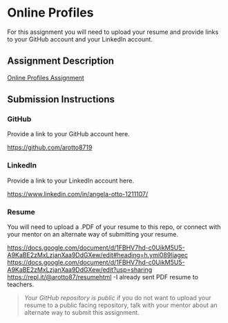 # Online Profiles
For this assignment you will need to upload your resume and provide links to your GitHub account and your LinkedIn account.

## Assignment Description
[Online Profiles Assignment](https://education.launchcode.org/liftoff/modules/assignments/online-profiles)

## Submission Instructions
 
### GitHub
Provide a link to your GitHub account here.

https://github.com/arotto8719
 
### LinkedIn
Provide a link to your LinkedIn account here.

https://www.linkedin.com/in/angela-otto-1211107/

### Resume
You will need to upload a .PDF of your resume to this repo, or connect with your mentor on an alternate way of submitting your resume.

https://docs.google.com/document/d/1FBHV7hd-c0UikM5U5-A9KaBE2zMxLzjanXaa9DdGXew/edit#heading=h.ymi089liagec
https://docs.google.com/document/d/1FBHV7hd-c0UikM5U5-A9KaBE2zMxLzjanXaa9DdGXew/edit?usp=sharing
https://repl.it/@arotto87/resumehtml
-I already sent PDF resume to teachers.

> *Your GitHub repository is public* if you do not want to upload your resume to a public facing repository, talk with your mentor about an alternate way to submit this assignment.
